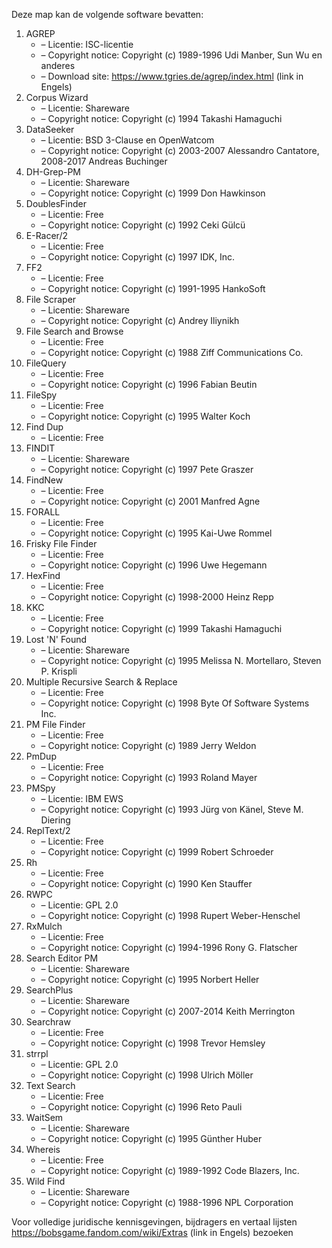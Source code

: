﻿Deze map kan de volgende software bevatten:

1. AGREP
   - – Licentie: ISC-licentie
   - – Copyright notice: Copyright (c) 1989-1996 Udi Manber, Sun Wu en anderes
   - – Download site: https://www.tgries.de/agrep/index.html (link in Engels)
2. Corpus Wizard
   - – Licentie: Shareware
   - – Copyright notice: Copyright (c) 1994 Takashi Hamaguchi
3. DataSeeker
   - – Licentie: BSD 3-Clause en OpenWatcom
   - – Copyright notice: Copyright (c) 2003-2007 Alessandro Cantatore, 2008-2017 Andreas Buchinger
4. DH-Grep-PM
   - – Licentie: Shareware
   - – Copyright notice: Copyright (c) 1999 Don Hawkinson
5. DoublesFinder
   - – Licentie: Free
   - – Copyright notice: Copyright (c) 1992 Ceki Gülcü
6. E-Racer/2
   - – Licentie: Free
   - – Copyright notice: Copyright (c) 1997 IDK, Inc.
7. FF2
   - – Licentie: Free
   - – Copyright notice: Copyright (c) 1991-1995 HankoSoft
8. File Scraper
   - – Licentie: Shareware
   - – Copyright notice: Copyright (c) Andrey Iliynikh
9. File Search and Browse
   - – Licentie: Free
   - – Copyright notice: Copyright (c) 1988 Ziff Communications Co.
10. FileQuery
    - – Licentie: Free
    - – Copyright notice: Copyright (c) 1996 Fabian Beutin
11. FileSpy
    - – Licentie: Free
    - – Copyright notice: Copyright (c) 1995 Walter Koch
12. Find Dup
    - – Licentie: Free
13. FINDIT
    - – Licentie: Shareware
    - – Copyright notice: Copyright (c) 1997 Pete Graszer
14. FindNew
    - – Licentie: Free
    - – Copyright notice: Copyright (c) 2001 Manfred Agne
15. FORALL
    - – Licentie: Free
    - – Copyright notice: Copyright (c) 1995 Kai-Uwe Rommel
16. Frisky File Finder
    - – Licentie: Free
    - – Copyright notice: Copyright (c) 1996 Uwe Hegemann
17. HexFind
    - – Licentie: Free
    - – Copyright notice: Copyright (c) 1998-2000 Heinz Repp
18. KKC
    - – Licentie: Free
    - – Copyright notice: Copyright (c) 1999 Takashi Hamaguchi
19. Lost 'N' Found
    - – Licentie: Shareware
    - – Copyright notice: Copyright (c) 1995 Melissa N. Mortellaro, Steven P. Krispli
20. Multiple Recursive Search & Replace
    - – Licentie: Free
    - – Copyright notice: Copyright (c) 1998 Byte Of Software Systems Inc.
21. PM File Finder
    - – Licentie: Free
    - – Copyright notice: Copyright (c) 1989 Jerry Weldon
22. PmDup
    - – Licentie: Free
    - – Copyright notice: Copyright (c) 1993 Roland Mayer
23. PMSpy
    - – Licentie: IBM EWS
    - – Copyright notice: Copyright (c) 1993 Jürg von Känel, Steve M. Diering
24. ReplText/2
    - – Licentie: Free
    - – Copyright notice: Copyright (c) 1999 Robert Schroeder
25. Rh
    - – Licentie: Free
    - – Copyright notice: Copyright (c) 1990 Ken Stauffer
26. RWPC
    - – Licentie: GPL 2.0
    - – Copyright notice: Copyright (c) 1998 Rupert Weber-Henschel
27. RxMulch
    - – Licentie: Free
    - – Copyright notice: Copyright (c) 1994-1996 Rony G. Flatscher
28. Search Editor PM
    - – Licentie: Shareware
    - – Copyright notice: Copyright (c) 1995 Norbert Heller
29. SearchPlus
    - – Licentie: Shareware
    - – Copyright notice: Copyright (c) 2007-2014 Keith Merrington
30. Searchraw
    - – Licentie: Free
    - – Copyright notice: Copyright (c) 1998 Trevor Hemsley
31. strrpl
    - – Licentie: GPL 2.0
    - – Copyright notice: Copyright (c) 1998 Ulrich Möller
32. Text Search
    - – Licentie: Free
    - – Copyright notice: Copyright (c) 1996 Reto Pauli
33. WaitSem
    - – Licentie: Shareware
    - – Copyright notice: Copyright (c) 1995 Günther Huber
34. Whereis
    - – Licentie: Free
    - – Copyright notice: Copyright (c) 1989-1992 Code Blazers, Inc.
35. Wild Find
    - – Licentie: Shareware
    - – Copyright notice: Copyright (c) 1988-1996 NPL Corporation

Voor volledige juridische kennisgevingen, bijdragers en vertaal lijsten https://bobsgame.fandom.com/wiki/Extras (link in Engels) bezoeken
